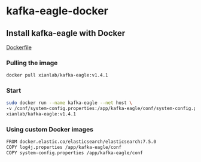 # kafka-eagle-docker
## Install kafka-eagle with Docker

[Dockerfile](https://github.com/Dr-kyle/kafka-eagle-docker)

### Pulling the image

```sh
docker pull xianlab/kafka-eagle:v1.4.1
```

### Start

```sh
sudo docker run --name kafka-eagle --net host \
-v /conf/system-config.properties:/app/kafka-eagle/conf/system-config.properties \
xianlab/kafka-eagle:v1.4.1
```

### Using custom Docker images

```sh
FROM docker.elastic.co/elasticsearch/elasticsearch:7.5.0
COPY log4j.properties /app/kafka-eagle/conf
COPY system-config.properties /app/kafka-eagle/conf
```
